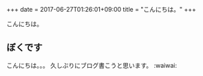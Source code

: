 +++
date = 2017-06-27T01:26:01+09:00
title = "こんにちは。"
+++

こんにちは。

## ぼくです

こんにちは。。。
久しぶりにブログ書こうと思います。
:waiwai:
